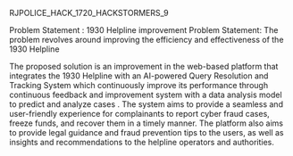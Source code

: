 RJPOLICE_HACK_1720_HACKSTORMERS_9

Problem Statement : 1930 Helpline improvement Problem Statement: The problem revolves around improving the efficiency and effectiveness of the 1930 Helpline

The proposed solution is an improvement in the web-based platform that integrates the 1930
Helpline with an AI-powered Query Resolution and Tracking System which continuously improve its
performance through continuous feedback and improvement system with a data analysis model to
predict and analyze cases . The system aims to provide a seamless and user-friendly experience for
complainants to report cyber fraud cases, freeze funds, and recover them in a timely manner. The
platform also aims to provide legal guidance and fraud prevention tips to the users, as well as
insights and recommendations to the helpline operators and authorities.

